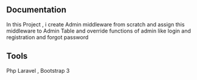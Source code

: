 Documentation
-------------
In this Project , i create Admin middleware from scratch and assign this middleware to Admin Table and override functions of admin like login and registration and forgot password


Tools
-------
Php Laravel , Bootstrap 3 
